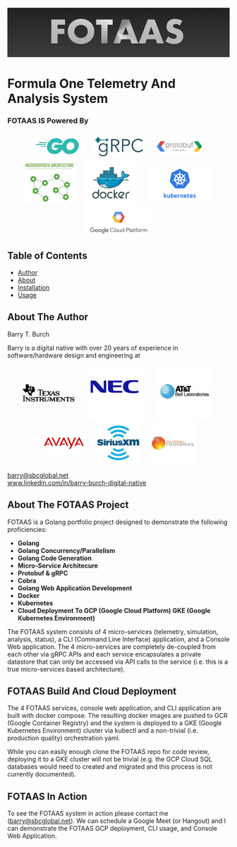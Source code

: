 
![logo](./assets/images/fotaas-logo.png)

# Formula One Telemetry And Analysis System

### FOTAAS IS Powered By

<p align="middle">
    <img src="./assets/images/go-logo-2.jpg" width="115" align="center" hspace="10">
    <img src="./assets/images/grpc-logo.png" width="115" align="center" hspace="10">
    <img src="./assets/images/protobuf-logo.png" width="115" align="center" hspace="10">    
    <img src="./assets/images/microservices-logo.jpg" width="115" align="center" hspace="10">
    <img src="./assets/images/docker-logo.png" width="115" align="center" hspace="10">
    <img src="./assets/images/kubernetes-logo.png" width="150" align="center" hspace="10">
    <img src="./assets/images/gcp-logo.png" width="150" align="center" hspace="10">
</p>

## Table of Contents

- [Author](#author)
- [About](#about)
- [Installation](#installation)
- [Usage](#usage)

## About The Author
Barry T. Burch<br>

Barry is a digital native with over 20 years of experience in software/hardware design and engineering at

<p align="middle">
    <img src="./assets/images/ti-logo-2.png" align="center" hspace="10">
    <img src="./assets/images/nec-logo-2.png" align="center" hspace="10">
    <img src="./assets/images/att-logo-2.jpeg" align="center" hspace="20">
    <img src="./assets/images/avaya-logo-2.png" width="100" align="center" hspace="10">
    <img src="./assets/images/sxm-logo.jpeg" width="100" align="center" hspace="10">
    <img src="./assets/images/gf-logo.jpeg" width="100" align="center" hspace="10">
</p>

barry@sbcglobal.net<br>
www.linkedin.com/in/barry-burch-digital-native<br>

## About The FOTAAS Project

FOTAAS is a Golang portfolio project designed to demonstrate the following proficiencies:

* **Golang**
* **Golang Concurrency/Parallelism**
* **Golang Code Generation**
* **Micro-Service Architecure**
* **Protobuf & gRPC**
* **Cobra**
* **Golang Web Application Development**
* **Docker**
* **Kubernetes**
* **Cloud Deployment To GCP (Google Cloud Platform) GKE (Google Kubernetes Environment)**

The FOTAAS system consists of 4 micro-services (telemetry, simulation, analysis, status), a CLI (Command Line Interface)
application, and a Console Web application. The 4 micro-services are completely de-coupled from each other via gRPC APIs
and each service encapsulates a private datastore that can only be accessed via API calls to the service (i.e. this is a
true micro-services based architecture).

## FOTAAS Build And Cloud Deployment

The 4 FOTAAS services, console web application, and CLI application are built with docker compose. The resulting docker
images are pushed to GCR (Google Container Registry) and the system is deployed to a GKE (Google Kubernetes Environment)
cluster via kubectl and a non-trivial (i.e. production quality) orchestration yaml.

While you can easily enough clone the FOTAAS repo for code review, deploying it to a GKE cluster will not be trivial
(e.g. the GCP Cloud SQL databases would need to created and migrated and this process is not currently documented).

## FOTAAS In Action

To see the FOTAAS system in action please contact me (barry@sbcglobal.net). We can schedule a Google Meet
(or Hangout) and I can demonstrate the FOTAAS GCP deployment, CLI usage, and Console Web Application.
